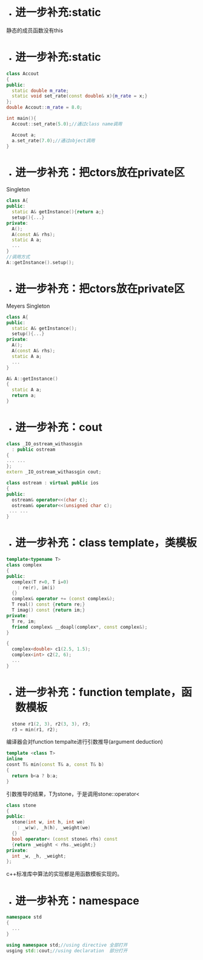 - # 进一步补充:static
静态的成员函数没有this  

- # 进一步补充:static
```c++
class Accout
{
public:
  static double m_rate;
  static void set_rate(const double& x){m_rate = x;}
};
double Accout::m_rate = 8.0;

int main(){
  Accout::set_rate(5.0);//通过class name调用

  Accout a;
  a.set_rate(7.0);//通过object调用
}

```

- # 进一步补充：把ctors放在private区
Singleton  
```c++
class A{
public:
  static A& getInstance(){return a;}
  setup(){...}
private:
  A();
  A(const A& rhs);
  static A a;
  ...
}
//调用方式
A::getInstance().setup();
```

- # 进一步补充：把ctors放在private区
Meyers Singleton  
```c++
class A{
public:
  static A& getInstance();
  setup(){...}
private:
  A();
  A(const A& rhs);
  static A a;
  ...
}

A& A::getInstance()
{
  static A a;
  return a;
}
```
- # 进一步补充：cout
```c++
class _IO_ostream_withassgin
  : public ostream 
{
... ...
};
extern _IO_ostream_withassgin cout;
```
```c++
class ostream : virtual public ios
{
public:
  ostream& operator<<(char c);
  ostream& operator<<(unsigned char c);
 ... ...
}
```

- # 进一步补充：class template，类模板
```c++
template<typename T>
class complex
{
public:
  complex(T r=0, T i=0)
    : re(r), im(i)
  {}
  complex& operator += (const complex&);
  T real() const {return re;}
  T imag() const {return im;}
private:
  T re, im;
  friend complex& __doapl(complex*, const complex&);
}
```

```c++
{
  complex<double> c1(2.5, 1.5);
  complex<int> c2(2, 6);
  ...
}
```

- # 进一步补充：function template，函数模板

```c++
  stone r1(2, 3), r2(3, 3), r3;
  r3 = min(r1, r2);
```
编译器会对function tempalte进行引数推导(argument deduction)
```c++
template <class T>
inline
cosnt T& min(const T& a, const T& b)
{
  return b<a ? b:a;
}
```
引数推导的结果，T为stone，于是调用stone::operator<

```c++
class stone
{
public:
  stone(int w, int h, int we)
    : _w(w), _h(h), _weight(we)
  {}
  bool operator< (const stone& rhs) const
  {return _weight < rhs._weight;}
private:
  int _w, _h, _weight;
};
```
c++标准库中算法的实现都是用函数模板实现的。

- # 进一步补充：namespace
```c++
namespace std
{
  ...
}
```
```c++
using namespace std;//using directive 全部打开
usging std::cout;//using declaration  部分打开
```



